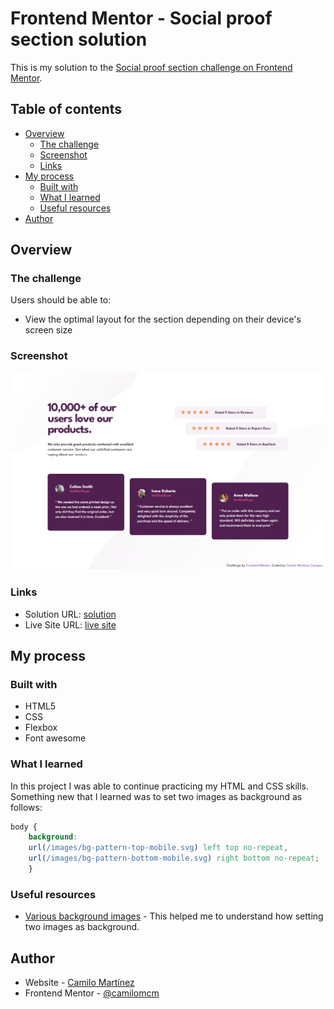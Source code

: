 # Frontend Mentor - Social proof section solution

This is my solution to the [Social proof section challenge on Frontend Mentor](https://www.frontendmentor.io/challenges/social-proof-section-6e0qTv_bA). 

## Table of contents

- [Overview](#overview)
  - [The challenge](#the-challenge)
  - [Screenshot](#screenshot)
  - [Links](#links)
- [My process](#my-process)
  - [Built with](#built-with)
  - [What I learned](#what-i-learned)
  - [Useful resources](#useful-resources)
- [Author](#author)

## Overview

### The challenge

Users should be able to:

- View the optimal layout for the section depending on their device's screen size


### Screenshot

![](/images/screenshot.png)


### Links

- Solution URL: [solution](https://github.com/camilomcm/social-proof-section)
- Live Site URL: [live site](https://your-live-site-url.com)


## My process

### Built with

- HTML5
- CSS
- Flexbox
- Font awesome


### What I learned

In this project I was able to continue practicing my HTML and CSS skills. Something new that I learned was to set two images as background as follows:

```css
body {
    background: 
    url(/images/bg-pattern-top-mobile.svg) left top no-repeat, 
    url(/images/bg-pattern-bottom-mobile.svg) right bottom no-repeat;
    }
```

### Useful resources

- [Various background images](https://www.w3schools.com/css/css3_backgrounds.asp) - This helped me to understand how setting two images as background.


## Author

- Website - [Camilo Martínez](https://camilomcm.github.io/portfolio/)
- Frontend Mentor - [@camilomcm](https://www.frontendmentor.io/profile/camilomcm)